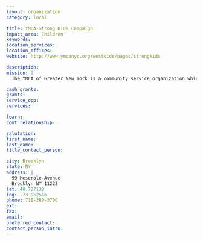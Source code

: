 ```yaml
---
layout: organization
category: local

title: YMCA-Strong Kids Campaign
impact_area: Children
keywords: 
location_services: 
location_offices: 
website: http://www.ymcanyc.org/westside/pages/strongkids

description: 
mission: |
  The YMCA of Greater New York is a community service organization which promotes positive values through programs that build spirit, mind and body, welcoming all people, with a focus on youth. 

cash_grants: 
grants: 
service_opp: 
services: 

learn: 
cont_relationship: 

salutation: 
first_name: 
last_name: 
title_contact_person: 

city: Brooklyn
state: NY
address: |
  99 Meserole Avenue    
  Brooklyn NY 11222
lat: 40.727139
lng: -73.952546
phone: 718-389-3700
ext: 
fax: 
email: 
preferred_contact: 
contact_person_intro: 
---
```

